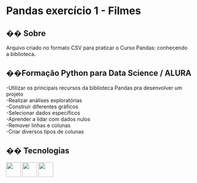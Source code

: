 <h1>Pandas exercício 1 - Filmes</h1>

<h2>�� Sobre</h2>
<p>Arquivo criado no formato CSV para praticar o Curso Pandas: conhecendo a biblioteca.</p>

<h2>��Formação Python para Data Science / ALURA</h2>
<p>
-Utilizar os principais recursos da biblioteca Pandas pra desenvolver um projeto<br>
-Realizar análises exploratórias<br>
-Construir diferentes gráficos<br>
-Selecionar dados específicos<br>
-Aprender a lidar com dados nulos<br>
-Remover linhas e colunas<br>
-Criar diversos tipos de colunas<br>
</p>


## �� Tecnologias
<div>
  <img src="https://cdn.jsdelivr.net/gh/devicons/devicon@latest/icons/pandas/pandas-original-wordmark.svg" width="40" height="40"/>
  <img src="https://cdn.jsdelivr.net/gh/devicons/devicon@latest/icons/python/python-original-wordmark.svg" width="40" height="40"/>
  <img src="https://cdn.jsdelivr.net/gh/devicons/devicon@latest/icons/jupyter/jupyter-original-wordmark.svg" width="40" height="40"/>
  
          

</div>

